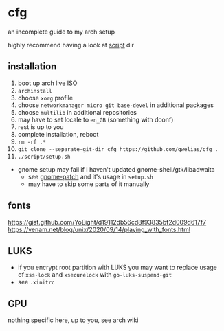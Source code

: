 # cfg

an incomplete guide to my arch setup

highly recommend having a look at [script](./script) dir

## installation

1. boot up arch live ISO
1. `archinstall`
1. choose `xorg` profile
1. choose `networkmanager micro git base-devel` in additional packages
1. choose `multilib` in additional repositories
1. may have to set locale to `en_GB` (something with dconf)
1. rest is up to you
1. complete installation, reboot
1. `rm -rf .*`
1. `git clone --separate-git-dir cfg https://github.com/qwelias/cfg .`
1. `./script/setup.sh`
  - gnome setup may fail if I haven't updated gnome-shell/gtk/libadwaita
    - see [gnome-patch](https://github.com/qwelias/gnome-patch) and it's usage in `setup.sh`
    - may have to skip some parts of it manually

## fonts
https://gist.github.com/YoEight/d19112db56cd8f93835bf2d009d617f7
https://venam.net/blog/unix/2020/09/14/playing_with_fonts.html

## LUKS
- if you encrypt root partition with LUKS you may want to replace usage of `xss-lock` and `xsecurelock` with `go-luks-suspend-git`
- see `.xinitrc`

## GPU
nothing specific here, up to you, see arch wiki